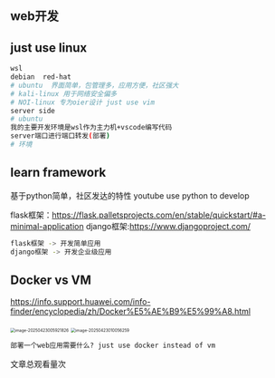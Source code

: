 ## web开发

## just use  linux

```bash
wsl
debian  red-hat
# ubuntu  界面简单，包管理多，应用方便，社区强大 
# kali-linux 用于网络安全偏多
# NOI-linux 专为oier设计 just use vim
server side
# ubuntu
我的主要开发环境是wsl作为主力机+vscode编写代码
server端口进行端口转发(部署)
# 环境
```

## learn framework

基于python简单，社区发达的特性    youtube use python to develop

flask框架：https://flask.palletsprojects.com/en/stable/quickstart/#a-minimal-application
django框架:https://www.djangoproject.com/

```bash
flask框架 -> 开发简单应用 
django框架 -> 开发企业级应用
```

## Docker vs VM

https://info.support.huawei.com/info-finder/encyclopedia/zh/Docker%E5%AE%B9%E5%99%A8.html

<img src="C:\Users\han\AppData\Roaming\Typora\typora-user-images\image-20250423005921826.png" alt="image-20250423005921826" style="zoom:50%;" />

<img src="C:\Users\han\AppData\Roaming\Typora\typora-user-images\image-20250423010056259.png" alt="image-20250423010056259" style="zoom:50%;" />

```bash
部署一个web应用需要什么? just use docker instead of vm
```

<span id="busuanzi_container_page_pv">文章总观看量<span id="busuanzi_value_page_pv"></span>次</span>